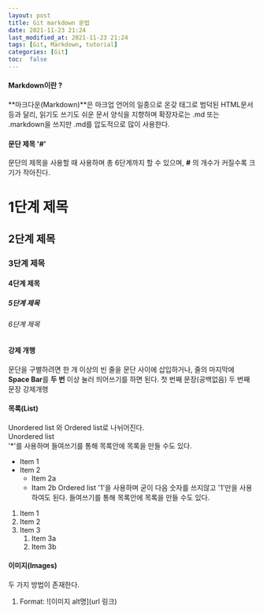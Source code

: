 ```yaml
---
layout: post
title: Git markdown 문법
date: 2021-11-23 21:24
last_modified_at: 2021-11-23 21:24
tags: [Git, Markdown, tutorial]
categories: [Git]
toc:  false
---
```


<h4>Markdown이란 ?</h4>

**마크다운(Markdown)**은 마크업 언어의 일종으로 온갖 태그로 범덕된 HTML문서 등과 달리, 읽기도 쓰기도 쉬운 문서 양식을 지향하며 확장자로는 .md 또는 .markdown을 쓰지만 .md를 압도적으로 많이 사용한다.

#### 문단 제목 '#'
문단의 제목을 사용할 때 사용하며 총 6단계까지 할 수 있으며, **#** 의 개수가 커질수록 크기가 작아진다.  
# 1단계 제목
## 2단계 제목
### 3단계 제목
#### 4단계 제목
##### 5단계 제목
###### 6단계 제목

#### 강제 개행
문단을 구별하려면 한 개 이상의 빈 줄을 문단 사이에 삽입하거나, 줄의 마지막에 **Space Bar**를 **두 번** 이상 눌러 띄어쓰기를 하면 된다.
첫 번째 문장(공백없음)
두 번째 문장  강제개행

#### 목록(List)
Unordered list 와 Ordered list로 나뉘어진다.  
Unordered list  
'*'를 사용하며 들여쓰기를 통해 목록안에 목록을 만들 수도 있다.
* Item 1
* Item 2
    * Item 2a
    * Itam 2b
Ordered list
'1'을 사용하며 굳이 다음 숫자를 쓰지않고 '1'만을 사용하여도 된다.   들여쓰기를 통해 목록안에 목록을 만들 수도 있다. 
1. Item 1
1. Item 2
1. Item 3
    1. Item 3a
    1. Item 3b

#### 이미지(Images)
두 가지 방법이 존재한다.
1. Format: ![이미지 alt명](url 링크)





